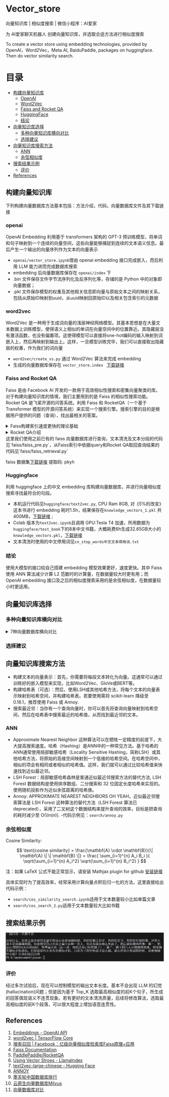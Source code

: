 # Vector_store
向量知识库 | 相似度搜索 | 微信小程序：AI爱家

为 AI爱家聊天机器人 创建向量知识库，并选取合适方法进行相似度搜索 

To create a vector store using embedding technologies, provided by OpenAI，Word2Vec，Meta AI, BaiduPaddle, packages on huggingface. Then do vector similarity search.

# 目录
- [构建向量知识库](#构建向量知识库)
  - [OpenAI](#openai)
  - [Word2Vec](#word2vec)
  - [Faiss and Rocket QA](#Faiss-and-Rocket-QA)
  - [HuggingFace](#Huggingface)
  - [结论](#结论)
- [向量知识库选择](#向量知识库选择)
  - [多种向量知识库横向对比](#多种向量知识库横向对比)
  - [选择建议](#选择建议)
- [向量知识库搜索方法](#向量知识库搜索方法)
  - [ANN](#ANN)
  - [余弦相似度](#余弦相似度)
- [搜索结果示例](#搜索结果示例)
  - [评价](#评价)
- [References](#References)

## 构建向量知识库

下列构建向量数据库方法基本包括：方法介绍，代码，向量数据库文件及其下载链接

### openai

OpenAI Embedding 利用基于 transformers 架构的 GPT-3 预训练模型，将单词和句子映射到一个连续的向量空间，这些向量能够捕捉到连续的文本语义信息。最后产生一个输出的向量序列作为文本的向量表示
- `openai/vector_store.ipynb`借由 openai embedding 接口完成嵌入，而后利用 LLM 能力进而完成数据库搜索
- embedding 后向量数据库保存在 `openai/index` 下
- .bin 文件保存文件字节流序列化及反序列化等，存储的是 Python 中的对象即向量数据；
- .pkl 文件保存模型的权重及其他相关信息即向量与原始文本之间的映射关系，包括从原始ID映射到uuid，从uuid映射回原始ID以及相关包含索引的元数据

### word2vec

Word2Vec 是一种用于生成词向量的浅层神经网络模型。其基本思想是在大量文本数据上训练模型，使得语义上相似的单词在向量空间中的位置靠近。其隐藏层没有激活函数，也没有偏置项。这使得模型可以直接将one-hot编码的输入映射到词嵌入上，然后再映射到输出上。这样，一旦模型训练完毕，我们可以直接取出隐藏层的权重，作为我们的词向量
- `word2vec/create_vs.py` 通过 Word2Vec 算法来完成 embedding
- 生成的向量数据库保存在 `vector_store.index `  [下载链接](https://drive.google.com/file/d/1YPcl72LZw9kJgo3puVP2CyixmEz5zzws/view?usp=sharing)

### Faiss and Rocket QA

Faiss 是由 Facebook AI 开发的一款用于高效相似性搜索和密集向量聚类的库。对于构建向量知识库的情境，我们主要用到的是 Faiss 的相似性搜索功能。Rocket QA 是飞桨开源的问答系统。利用 Faiss 和 RocketQA（一个基于 Transformer 模型的开源问答系统）来实现一个搜索引擎。搜索引擎的目的是根据用户提供的问题（查询），找出最相关的答案。
<details>
  <summary>Faiss构建索引速度更快的理论基础</summary>
  使用 Faiss 进行大规模相似性搜索通常会比传统的搜索方法更快。这主要是因为 Faiss 使用了一种称为 "近似最近邻搜索" (Approximate Nearest Neighbor Search, ANN) 的方法，这种方法可以大大减少搜索过程中的计算量。在传统的最近邻搜索 (Nearest Neighbor Search, NNS) 中，我们需要计算查询向量与数据库中每一个向量的距离，这种操作在高维度和大数据量的情况下会非常耗时。而在 Faiss 中，使用了一种叫做 "量化" (Quantization) 的方法，将原本需要大量存储和计算的向量进行了压缩，并且在压缩的过程中尽量保持原有的距离关系。这使得在 Faiss 中，我们可以在压缩后的表示上进行计算L2距离即L2范数，从而大大提升了搜索速度。另外，Faiss 还支持 GPU 加速，这对于大规模的相似性搜索任务来说是非常有用的。需要注意的是，Faiss 使用的 ANN 方法在提升搜索速度的同时，可能会对搜索结果的精度产生一定的影响。但在实际应用中，这种影响往往可以接受。
</details>
<details>
  <summary>Rocket QA介绍</summary>
  双塔模型 (Dual Encoder) 主要用于处理大规模的候选检索阶段。在这个阶段，系统将问题和候选答案分别输入两个相同的神经网络（塔）进行编码，然后比较编码结果的相似性来筛选出最相关的候选答案。
  交叉编码器 (Cross Encoder) 在第一阶段筛选出的候选答案中进行精细的排序。它将问题和候选答案作为一个整体输入到模型中，模型会输出一个分数，表示这个答案的相关性。交叉编码器通常比双塔模型更精确，但是计算复杂度更高，所以通常在筛选过的较小的候选集中使用。
</details>
这里我们使用之前已有的 faiss 向量数据库进行查询，文本清洗及文本分段的代码见`faiss/faiss_pre.py`，从Faiss索引中依据query和Rocket QA取回查询结果的代码见`faiss/faiss_retrieval.py`

faiss 数据集[下载链接](https://pan.baidu.com/s/1vGbwEQlGWTiy8u4LUNf_gg?pwd=pkyh) 提取码: pkyh

### Huggingface

利用 huggingface 上的中文 embedding 库构建向量数据库，并进行向量相似度搜索寻找最符合的句段。
- 本机运行代码见`huggingface/text2vec.py`, CPU Ram 8GB, 对《5%的改变》这本书进行 embedding 耗时1.5h，结果保存在`knowledge_vectors_1.pkl` 共400MB，[下载链接](https://drive.google.com/file/d/1QaNpN4EKys1sippa6SDebsFseQbaN7xV/view?usp=sharing) ;
- Colab 版本为`text2vec.ipynb`且调用 GPU:Tesla T4 加速，所用数据为`huggingface/test_book`下的8本中文书籍，大概耗费6h生成32.65GB大小的`knowledge_vectors.pkl`，[下载链接](https://drive.google.com/file/d/1rh2UXEnc8vocZeVm8_pe7DphMTHRLvZN/view?usp=sharing)
- 文本清洗时使用的中文停用词见`cn_stop_words中文文本停用词.txt`

### 结论

使用大模型的接口较自己搭建 embedding 模型效果更好，速度更快。其中 Faiss 使用 ANN 算法减少计算 L2 范数时的计算量，在数据量较大时更有用；而 OpenAI embedding 接口及之后的相似度搜索采用的是余弦相似度，在数据量较小时更适用。

## 向量知识库选择

### 多种向量知识库横向对比

<details>
  <summary>7种向量数据库横向对比</summary>
  
  Milvus
- 类型：自托管向量数据库
- 代码：开源
- 价值主张：关注整个搜索引擎的可扩展性，如何高效地对向量数据进行索引和重新索引；如何缩放搜索部分。能够使用多种ANN算法对数据进行索引，以比较它们在您的用例中的性能。
- 算法：支持多种基于ANN的索引算法，如FAISS、ANNOY、HNSW、RNSG。

Pinecone
- 类型：托管向量数据库
- 代码：封闭源代码
- 价值主张：完全托管的向量数据库，支持非结构化搜索引擎。支持在一个查询中搜索对象并按元数据进行过滤。
- 算法：由FAISS提供支持的Exact KNN；ANN由专有算法提供支持。

Vespa
- 类型：托管/自托管向量数据库
- 代码：开源
- 价值主张：Vespa是在大型数据集上进行低延迟计算的引擎，提供了面向深度学习的深度数据结构。
- 算法：使用HNSW算法，以及一套重新排序和密集检索方法。

Weaviate
- 类型：托管/自托管向量数据库
- 代码：开源
- 价值主张：支持类Graphql接口的表达查询语法，允许对丰富的实体数据运行探索性数据科学查询。
- 算法：使用自定义实现的HNSW算法。

Vald
- 类型：自托管向量搜索引擎
- 代码：开源
- 价值主张：用于十亿向量规模，提供云原生架构。
- 算法：基于NGT的最快算法。

GSI
- 类型：Elasticsearch/OpenSearch的向量搜索硬件后端
- 代码：封闭源代码
- 价值主张：十亿规模的搜索引擎后端，将Elasticsearch/OpenSearch功能扩展到相似性搜索。
- 算法：保持神经散列的汉明空间局部性。

Qdrant
- 类型：托管/自托管向量搜索引擎和数据库
- 代码：开源
- 价值主张：具有扩展过滤支持的向量相似度引擎。Qdrant 完全用 Rust 语言开发，实现了动态查询计划和有效负载数据索引。向量负载支持多种数据类型和查询条件，包括字符串匹配、数值范围、地理位置等。
- 算法：在 Rust 中自定义的 HNSW 实现。
</details>

### 选择建议



## 向量知识库搜索方法

- 构建文本的向量表示：首先，你需要将每段文本转化为向量。这通常可以通过训练好的嵌入模型来实现，比如Word2Vec、GloVe或BERT等。
- 构建哈希表（可选）：然后，使用LSH或其他哈希方法，将每个文本的向量表示映射到哈希空间，并构建哈希表。若要使用需将 scikit-learn 降级至 0.16.1，推荐使用 Faiss 或 Annoy.
- 搜索最近邻：当你有一个查询向量时，你可以首先将查询向量映射到哈希空间，然后在哈希表中搜索最近的哈希值，从而找到最近邻的文本。

### ANN

- Approximate Nearest Neighbor 这种算法可以在牺牲一定精度的前提下，大大提高搜索速度。哈希（Hashing）是ANN中的一种常见方法。基于哈希的ANN通常使用局部敏感哈希（Locality Sensitive Hashing，简称LSH）或其他哈希方法，将原始的高维空间映射到一个低维的哈希空间。在哈希空间中，相似的项会有相同或者相似的哈希值。这样，我们就可以通过比较哈希值来快速找到近似最近邻。
- LSH Forest：局部敏感哈希森林是普通近似最近邻搜索方法的替代方法, LSH Forest 数据结构是使用排序数组、二分搜索和 32 位固定长度哈希来实现的。使用随机投影作为近似余弦距离的哈希族。
- Annoy: APPROXIMATE NEAREST NEIGHBORS OH YEAH，近似最近邻搜索算法是 LSH Forest 这种算法的替代方法（LSH Forest 算法已 deprecated），采用了二叉树这个数据结构来提升查询的效率，目标是把查询的耗时减少至 O(\ln(n)).
-代码示例见：`search/annoy.py`

### 余弦相似度

Cosine Similarity:

$$ \text{cosine similarity} = \frac{\mathbf{A} \cdot \mathbf{B}}{\| \mathbf{A} \| \| \mathbf{B} \|} = \frac{ \sum_{i=1}^{n} A_i B_i }{ \sqrt{\sum_{i=1}^{n} A_i^2} \sqrt{\sum_{i=1}^{n} B_i^2} } $$

注：如果 LaTeX 公式不能正常显示，请安装 Mathjax plugin for github [安装链接](https://chrome.google.com/webstore/detail/mathjax-plugin-for-github/ioemnmodlmafdkllaclgeombjnmnbima)

具体实现时为了提高效率，经常采用计算向量点积后归一化的方法，这里直接给出代码示例：
- `search/cos_similarity_search.ipynb`适用于文本数量较小比如单篇文章
- `search/cos_search_2.py`适用于文本数量较大比如书籍

## 搜索结果示例

![search.PNG](img/search.JPG)

### 评价

经过多次试验后，现在可以控制模型的输出文本长度。基本不会出现 LLM 的幻觉(hallucination)问题；但是因为基于 Top_K 选取最高相似度的前K个句子，所生成的回答偶现语义不连贯现象。若有更好的文本清洗质量，后续将修改算法，选取最高相似度的前K个段落，可以很大程度上增加语意连贯性。

## References

1. [Embeddings - OpenAI API](https://platform.openai.com/docs/guides/embeddings/what-are-embeddings)
2. [word2vec | TensorFlow Core](https://www.tensorflow.org/tutorials/text/word2vec#:~:text=word2vec%20is%20not%20a%20singular,downstream%20natural%20language%20processing%20tasks.)
3. [搜索召回 | Facebook：亿级向量相似度检索库Faiss原理+应用](https://zhuanlan.zhihu.com/p/432317877)
4. [Faiss Documentation](https://faiss.ai/)
5. [PaddlePaddle/RocketQA](https://github.com/PaddlePaddle/RocketQA)
6. [Using Vector Stroes - LlamaIndex](https://gpt-index.readthedocs.io/en/latest/how_to/integrations/vector_stores.html)
7. [text2vec-large-chinese - Hugging Face](https://huggingface.co/GanymedeNil/text2vec-large-chinese)
8. [ANNOY](https://sds-aau.github.io/M3Port19/portfolio/ann/)
9. [墨天轮中国数据库排行](https://www.modb.pro/dbRank?xl0524)
10. [云原生向量数据库Milvus](https://developer.aliyun.com/article/1065666#:~:text=%E4%BB%80%E4%B9%88%E6%98%AFMilvus-,Milvus%20%E6%98%AF%E4%B8%80%E6%AC%BE%E4%BA%91%E5%8E%9F%E7%94%9F%E5%90%91%E9%87%8F%E6%95%B0%E6%8D%AE%E5%BA%93%EF%BC%8C%E5%AE%83%E5%85%B7%E5%A4%87,%E7%9B%B8%E4%BC%BC%E5%BA%A6%E6%A3%80%E7%B4%A2%E7%9A%84%E9%97%AE%E9%A2%98%E3%80%82)
11. [向量数据库对比](https://www.modb.pro/db/516016)

